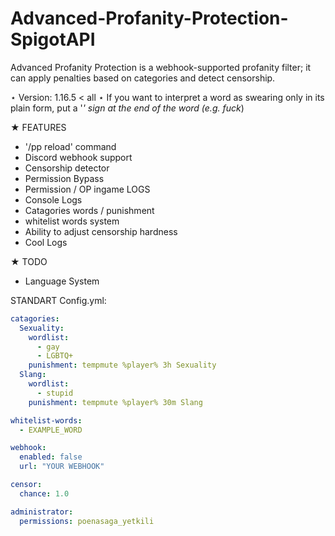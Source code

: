 # Advanced-Profanity-Protection-SpigotAPI
Advanced Profanity Protection is a webhook-supported profanity filter; it can apply penalties based on categories and detect censorship.

⋆ Version: 1.16.5 < all
⋆ If you want to interpret a word as swearing only in its plain form, put a '*' sign at the end of the word (e.g. fuck*)

★ FEATURES
  - '/pp reload' command
  - Discord webhook support
  - Censorship detector
  - Permission Bypass
  - Permission / OP ingame LOGS
  - Console Logs
  - Catagories words / punishment
  - whitelist words system
  - Ability to adjust censorship hardness
  - Cool Logs

★ TODO
  - Language System

STANDART Config.yml:
```yaml
catagories:
  Sexuality:
    wordlist:
      - gay
      - LGBTQ+
    punishment: tempmute %player% 3h Sexuality
  Slang:
    wordlist:
      - stupid
    punishment: tempmute %player% 30m Slang

whitelist-words:
  - EXAMPLE_WORD

webhook:
  enabled: false
  url: "YOUR WEBHOOK"

censor:
  chance: 1.0

administrator:
  permissions: poenasaga_yetkili
```

